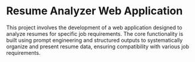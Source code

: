 # Resume Analyzer Web Application
 This project involves the development of a web application designed to analyze resumes for specific job requirements. The core functionality is built using prompt engineering and structured outputs to systematically organize and present resume data, ensuring compatibility with various job requirements.
